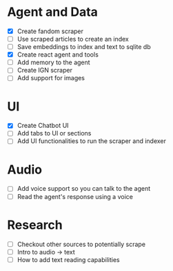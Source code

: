 # Agent and Data
- [x] Create fandom scraper
- [ ] Use scraped articles to create an index
- [ ] Save embeddings to index and text to sqlite db
- [x] Create react agent and tools
- [ ] Add memory to the agent
- [ ] Create IGN scraper
- [ ] Add support for images

# UI
- [x] Create Chatbot UI
- [ ] Add tabs to UI or sections
- [ ] Add UI functionalities to run the scraper and indexer 

# Audio
- [ ] Add voice support so you can talk to the agent
- [ ] Read the agent's response using a voice 

# Research
- [ ] Checkout other sources to potentially scrape
- [ ] Intro to audio -> text
- [ ] How to add text reading capabilities